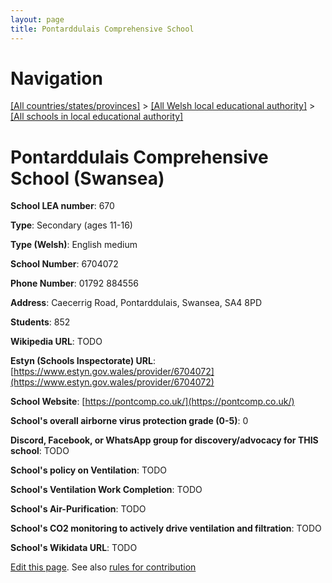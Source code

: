```yaml
---
layout: page
title: Pontarddulais Comprehensive School
---
```

# Navigation

[[All countries/states/provinces]](../../..) > [[All Welsh local educational authority]](../..) > [[All schools in local educational authority]](..)

# Pontarddulais Comprehensive School (Swansea)

**School LEA number**: 670

**Type**: Secondary (ages 11-16)

**Type (Welsh)**: English medium

**School Number**: 6704072

**Phone Number**: 01792 884556

**Address**: Caecerrig Road, Pontarddulais, Swansea, SA4 8PD

**Students**: 852

**Wikipedia URL**: TODO

**Estyn (Schools Inspectorate) URL**: [https://www.estyn.gov.wales/provider/6704072](https://www.estyn.gov.wales/provider/6704072)

**School Website**: [https://pontcomp.co.uk/](https://pontcomp.co.uk/)

**School's overall airborne virus protection grade (0-5)**: 0

**Discord, Facebook, or WhatsApp group for discovery/advocacy for THIS school**: TODO

**School's policy on Ventilation**: TODO

**School's Ventilation Work Completion**: TODO

**School's Air-Purification**: TODO

**School's CO2 monitoring to actively drive ventilation and filtration**: TODO

**School's Wikidata URL**: TODO




[Edit this page](https://github.com/ventilate-schools/Wales/edit/prif/./Swansea/Pontarddulais_Comprehensive_School.md). See also [rules for contribution](../../../contribution-rules/)